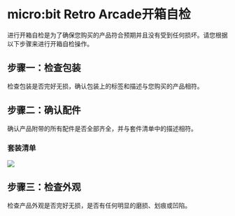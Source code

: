 ﻿---
sidebar_position: 2
sidebar_label: micro:bit Retro Arcade
---


# micro:bit Retro Arcade开箱自检

进行开箱自检是为了确保您购买的产品符合预期并且没有受到任何损坏。请您根据以下步骤来进行开箱自检操作。

## 步骤一：检查包装

检查包装是否完好无损，确认包装上的标签和描述与您购买的产品相符。

## 步骤二：确认配件

确认产品附带的所有配件是否全部齐全，并与套件清单中的描述相符。

### 套装清单

![](https://wiki-media-ef.oss-cn-hongkong.aliyuncs.com//images/microbit-retro-arcade-list.png)

## 步骤三：检查外观

检查产品外观是否完好无损，是否有任何明显的磨损、划痕或凹陷。
